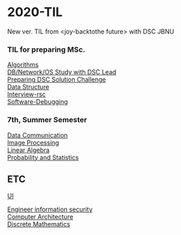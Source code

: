 # 2020-TIL
New ver. TIL from &lt;joy-backtothe future>
with DSC JBNU

### TIL for preparing MSc.

[Algorithms](https://github.com/jeongyoonlee2015/2020-TIL/tree/master/Algorithms)<br>
[DB/Network/OS Study with DSC Lead](https://github.com/jeongyoonlee2015/2020-TIL/tree/master/DSC-Lead-Study)<br>
[Preparing DSC Solution Challenge](https://github.com/jeongyoonlee2015/2020-TIL/tree/master/DSCSolutionChallenge-resource)<br>
[Data Structure](https://github.com/jeongyoonlee2015/2020-TIL/tree/master/DataStructure)<br>
[Interview-rsc](https://github.com/jeongyoonlee2015/2020-TIL/tree/master/Interview-rsc)<br>
[Software-Debugging](https://github.com/jeongyoonlee2015/2020-TIL/tree/master/Software-Debugging)<br>


### 7th, Summer Semester
[Data Communication](https://github.com/jeongyoonlee2015/2020-TIL/tree/master/Data-Communication)<br>
[Image Processing](https://github.com/jeongyoonlee2015/2020-TIL/tree/master/Image-Processing)<br>
[Linear Algebra](https://github.com/jeongyoonlee2015/2020-TIL/tree/master/LinearAlgebra)<br>
[Probability and Statistics](https://github.com/jeongyoonlee2015/2020-TIL/tree/master/Probability%20and%20Statistics)<br>


## ETC
[UI](https://github.com/jeongyoonlee2015/2020-TIL/tree/master/UI)<br>


[Engineer information security]()<br>
[Computer Architecture]()<br>
[Discrete Mathematics]()<br>

